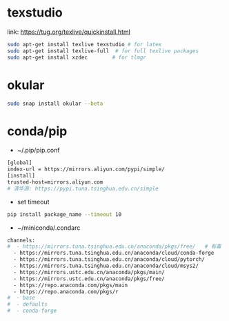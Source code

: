 # texstudio
link: https://tug.org/texlive/quickinstall.html
```sh
sudo apt-get install texlive texstudio # for latex 
sudo apt-get install texlive-full  # for full texlive packages
sudo apt-get install xzdec        # for tlmgr
```

# okular
```sh
sudo snap install okular --beta
```

# conda/pip
* ~/.pip/pip.conf
```sh
[global]
index-url = https://mirrors.aliyun.com/pypi/simple/
[install]
trusted-host=mirrors.aliyun.com
# 清华源: https://pypi.tuna.tsinghua.edu.cn/simple
```
* set timeout
```sh
pip install package_name --timeout 10
```

* ~/miniconda/.condarc
```sh
channels:
#  - https://mirrors.tuna.tsinghua.edu.cn/anaconda/pkgs/free/	# 有毒
  - https://mirrors.tuna.tsinghua.edu.cn/anaconda/cloud/conda-forge
  - https://mirrors.tuna.tsinghua.edu.cn/anaconda/cloud/pytorch/
  - https://mirrors.tuna.tsinghua.edu.cn/anaconda/cloud/msys2/
  - https://mirrors.ustc.edu.cn/anaconda/pkgs/main/
  - https://mirrors.ustc.edu.cn/anaconda/pkgs/free/
  - https://repo.anaconda.com/pkgs/main
  - https://repo.anaconda.com/pkgs/r
#  - base
#  - defaults
#  - conda-forge
```

